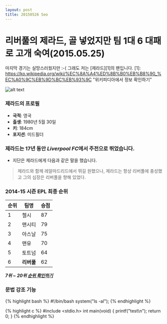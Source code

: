 ```yaml
---
layout: post
title: 20150526 Seo
---
```


# 리버풀의 제라드, 골 넣었지만 팀 1대 6 대패로 고개 숙여(2015.05.25)
마지막 경기는 실망스러웠지만 :-(
그래도 저는 [제라드][1]의 팬입니다.
[1]: https://ko.wikipedia.org/wiki/%EC%8A%A4%ED%8B%B0%EB%B8%90_%EC%A0%9C%EB%9D%BC%EB%93%9C "위키피디아에서 정보 확인하기"

![alt text](http://imgnews.naver.net/image/119/2015/05/10/news_1431257674_503588_m_1_99_20150510211602.jpg)

### 제라드의 프로필
- **국적**: 영국
- **출생**: 1980년 5월 30일
- **키**: 184cm
- **포지션**: 미드필더

### 제라드는 17년 동안 ***Liverpool FC***에서 주전으로 뛰었습니다.

* 지단은 제라드에게 다음과 같은 말을 했습니다.
> 제라드와 함께 레알마드리드에서 뛰길 원했으나, 제라드는 항상 리버풀에 충성했고 그의 심장은 리버풀을 향해 있었다.

### 2014-15 시즌 EPL 최종 순위
|순위|팀명  |승점|
|----|------|----|
|1   |첼시  |87  |
|2   |맨시티|79  |
|3   |아스날|75  |
|4   |맨유  |70  |
|5   |토트넘|64  |
|6   |**리버풀**|62  |

***7위 ~ 20위 [순위 확인하기](http://sports.news.naver.com/sports/index.nhn?category=worldfootball&ctg=record&tab=premier/ "순위")***

### 문법 강조 기능

{% highlight bash %}
#!/bin/bash
system("ls -al");
{% endhighlight %}

{% highlight c %}
#include <stdio.h>
int main(void)
{
	  printf("test\n");
	  return 0;
}
{% endhighlight %}

